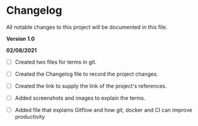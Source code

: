 # **Changelog**

All notable changes to this project will be documented in this file.

**Version 1.0** 

**02/08/2021**

- [ ] Created two files for terms in git.
- [ ] Created the Changelog file to record the project changes.
- [ ] Created the link to supply the link of the project's references.
- [ ] Added screenshots and images to explain the terms.
- [ ] Added file that explains Gitflow and how git, docker and CI can improve productivity


